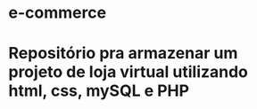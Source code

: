 # e-commerce
# Repositório pra armazenar um projeto de loja virtual utilizando html, css, mySQL e PHP
